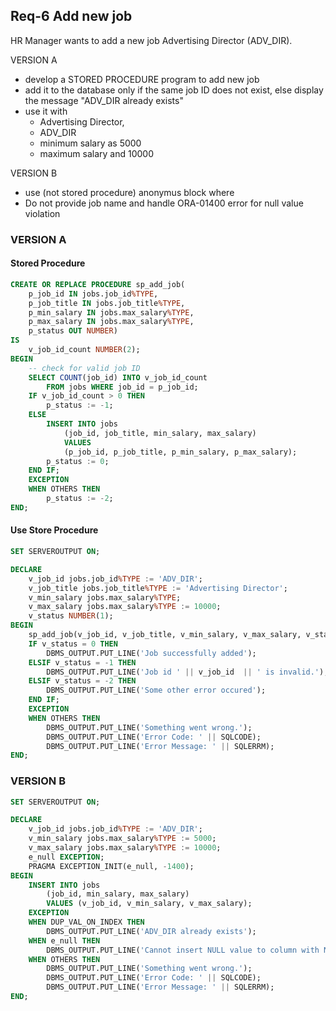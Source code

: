 
## Req-6 Add new job

HR Manager wants to add a new job Advertising Director (ADV_DIR).

VERSION A
- develop a STORED PROCEDURE program to add new job
- add it to the database only if the same job ID does not exist, else display the message "ADV_DIR already exists"
- use it with
    - Advertising Director, 
    - ADV_DIR 
    - minimum salary as 5000 
    - maximum salary and 10000


VERSION B
- use (not stored procedure) anonymus block where
- Do not provide job name and handle ORA-01400 error for null value violation

### VERSION A

#### Stored Procedure

```sql
CREATE OR REPLACE PROCEDURE sp_add_job(
    p_job_id IN jobs.job_id%TYPE,
    p_job_title IN jobs.job_title%TYPE,
    p_min_salary IN jobs.max_salary%TYPE,
    p_max_salary IN jobs.max_salary%TYPE,
    p_status OUT NUMBER)
IS
    v_job_id_count NUMBER(2);
BEGIN
    -- check for valid job ID
    SELECT COUNT(job_id) INTO v_job_id_count
        FROM jobs WHERE job_id = p_job_id;
    IF v_job_id_count > 0 THEN
        p_status := -1;
    ELSE
        INSERT INTO jobs 
            (job_id, job_title, min_salary, max_salary)
            VALUES 
            (p_job_id, p_job_title, p_min_salary, p_max_salary);
        p_status := 0;
    END IF;
    EXCEPTION
    WHEN OTHERS THEN
        p_status := -2;
END;
```

#### Use Store Procedure

```sql
SET SERVEROUTPUT ON;

DECLARE
    v_job_id jobs.job_id%TYPE := 'ADV_DIR';
    v_job_title jobs.job_title%TYPE := 'Advertising Director';
    v_min_salary jobs.max_salary%TYPE;
    v_max_salary jobs.max_salary%TYPE := 10000;
    v_status NUMBER(1);
BEGIN
    sp_add_job(v_job_id, v_job_title, v_min_salary, v_max_salary, v_status);
    IF v_status = 0 THEN
        DBMS_OUTPUT.PUT_LINE('Job successfully added');
    ELSIF v_status = -1 THEN
        DBMS_OUTPUT.PUT_LINE('Job id ' || v_job_id  || ' is invalid.');
    ELSIF v_status = -2 THEN
        DBMS_OUTPUT.PUT_LINE('Some other error occured');
    END IF;
    EXCEPTION
    WHEN OTHERS THEN
        DBMS_OUTPUT.PUT_LINE('Something went wrong.');
        DBMS_OUTPUT.PUT_LINE('Error Code: ' || SQLCODE);
        DBMS_OUTPUT.PUT_LINE('Error Message: ' || SQLERRM);
END;
```

### VERSION B
```sql
SET SERVEROUTPUT ON;

DECLARE
    v_job_id jobs.job_id%TYPE := 'ADV_DIR';
    v_min_salary jobs.max_salary%TYPE := 5000;
    v_max_salary jobs.max_salary%TYPE := 10000;
    e_null EXCEPTION;
    PRAGMA EXCEPTION_INIT(e_null, -1400);
BEGIN
    INSERT INTO jobs 
        (job_id, min_salary, max_salary)
        VALUES (v_job_id, v_min_salary, v_max_salary);
    EXCEPTION
    WHEN DUP_VAL_ON_INDEX THEN
        DBMS_OUTPUT.PUT_LINE('ADV_DIR already exists');
    WHEN e_null THEN
        DBMS_OUTPUT.PUT_LINE('Cannot insert NULL value to column with NOT NULL constraint');
    WHEN OTHERS THEN
        DBMS_OUTPUT.PUT_LINE('Something went wrong.');
        DBMS_OUTPUT.PUT_LINE('Error Code: ' || SQLCODE);
        DBMS_OUTPUT.PUT_LINE('Error Message: ' || SQLERRM);
END;
```